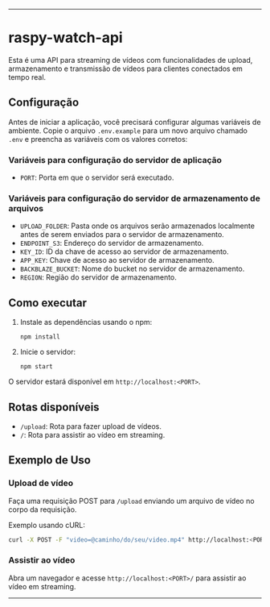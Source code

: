 
---

# raspy-watch-api

Esta é uma API para streaming de vídeos com funcionalidades de upload, armazenamento e transmissão de vídeos para clientes conectados em tempo real.

## Configuração

Antes de iniciar a aplicação, você precisará configurar algumas variáveis de ambiente. Copie o arquivo `.env.example` para um novo arquivo chamado `.env` e preencha as variáveis com os valores corretos:

### Variáveis para configuração do servidor de aplicação

- `PORT`: Porta em que o servidor será executado.

### Variáveis para configuração do servidor de armazenamento de arquivos

- `UPLOAD_FOLDER`: Pasta onde os arquivos serão armazenados localmente antes de serem enviados para o servidor de armazenamento.
- `ENDPOINT_S3`: Endereço do servidor de armazenamento.
- `KEY_ID`: ID da chave de acesso ao servidor de armazenamento.
- `APP_KEY`: Chave de acesso ao servidor de armazenamento.
- `BACKBLAZE_BUCKET`: Nome do bucket no servidor de armazenamento.
- `REGION`: Região do servidor de armazenamento.

## Como executar

1. Instale as dependências usando o npm:

   ```
   npm install
   ```

2. Inicie o servidor:

   ```
   npm start
   ```

O servidor estará disponível em `http://localhost:<PORT>`.

## Rotas disponíveis

- `/upload`: Rota para fazer upload de vídeos.
- `/`: Rota para assistir ao vídeo em streaming.

## Exemplo de Uso

### Upload de vídeo

Faça uma requisição POST para `/upload` enviando um arquivo de vídeo no corpo da requisição.

Exemplo usando cURL:

```bash
curl -X POST -F "video=@caminho/do/seu/video.mp4" http://localhost:<PORT>/upload
```

### Assistir ao vídeo

Abra um navegador e acesse `http://localhost:<PORT>/` para assistir ao vídeo em streaming.

---

